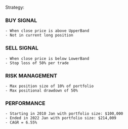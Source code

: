 Strategy:

### BUY SIGNAL
    - When close price is above UpperBand
    - Not in current long position

### SELL SIGNAL
    - When close price is below LowerBand
    - Stop loss of 50% per trade

### RISK MANAGEMENT
    - Max position size of 10% of portfolio
    - Max positional drawdown of 50%

### PERFORMANCE
    - Starting in 2010 Jan with portfolio size: $100,000
    - Ended in 2022 Jan with portfolio size: $214,009
    - CAGR = 6.55%
